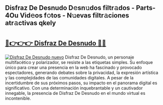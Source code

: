 ## Disfraz De Desnudo D𝚎sn𝚞dos filtr𝚊dos - Parts-4Ou Vid𝚎os f𝚘tos - N𝚞evas filtr𝚊ciones atr𝚊ctivas qkely

# <h2><a href="http://mb0c4d.tromn.icu/?c=Disfraz+De+Desnudo">🔗👉👉👉 Disfraz De Desnudo 🔗🔗</a></h2>

[![Disfraz De Desnudo nuevo](https://i.imgur.com/pEAQMta.gif)](http://mb0c4d.tromn.icu/?c=Disfraz+De+Desnudo)
Disfraz De Desnudo, un personaje multifacético y polarizador, se resiste a las etiquetas simples. Su enfoque único para crear una presencia en la web ha fascinado y provocado espectadores, generando debates sobre la privacidad, la expresión artística y las complejidades de las comunidades digitales. A pesar de la incertidumbre de sus próximos pasos, su impacto en el panorama digital es significativo. Con una determinación inquebrantable y un cautivador innegable, la presencia de Disfraz De Desnudo en el mundo virtual es incontenible.
